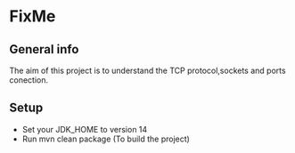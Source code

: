# FixMe
## General info
The aim of this project is to understand the TCP protocol,sockets and ports conection.
## Setup
* Set your JDK_HOME to version 14
* Run mvn clean package (To build the project)
